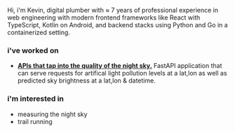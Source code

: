 Hi, i'm Kevin, digital plumber with ≈ 7 years of professional experience in web engineering with modern frontend frameworks like React with TypeScript, Kotlin on Android, and backend stacks using Python and Go in a containerized setting.

### i've worked on

- **[APIs that tap into the quality of the night sky.](https://github.com/nonnontrivial/ctts/)** FastAPI application that can serve requests for artifical light pollution levels at a lat,lon as well as predicted sky brightness at a lat,lon & datetime.

### i'm interested in

- measuring the night sky
- trail running
